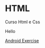 # HTML
 Curso Html e Css

Hello

<a href="https://melkonyanani.github.io/HTML//Exercisios/homework/ProjectAndroid/android.html"> Android Exercise </a>